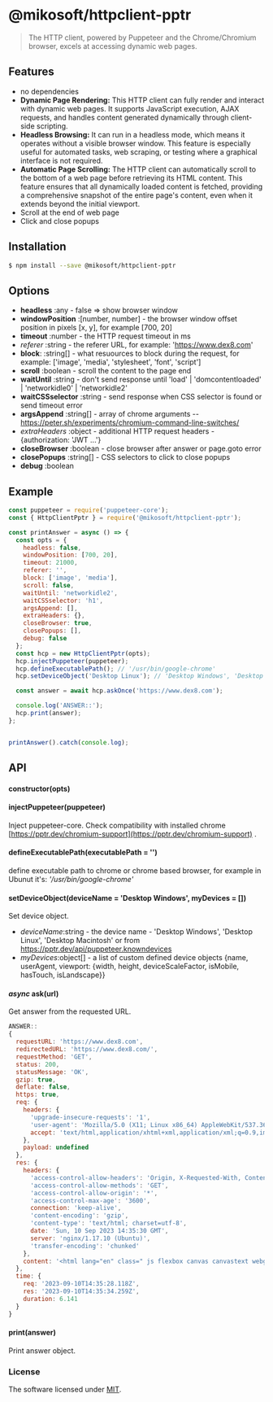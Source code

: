 # @mikosoft/httpclient-pptr
> The HTTP client, powered by Puppeteer and the Chrome/Chromium browser, excels at accessing dynamic web pages.



## Features
- no dependencies
- **Dynamic Page Rendering:** This HTTP client can fully render and interact with dynamic web pages. It supports JavaScript execution, AJAX requests, and handles content generated dynamically through client-side scripting.
- **Headless Browsing:** It can run in a headless mode, which means it operates without a visible browser window. This feature is especially useful for automated tasks, web scraping, or testing where a graphical interface is not required.
- **Automatic Page Scrolling:** The HTTP client can automatically scroll to the bottom of a web page before retrieving its HTML content. This feature ensures that all dynamically loaded content is fetched, providing a comprehensive snapshot of the entire page's content, even when it extends beyond the initial viewport.
- Scroll at the end of web page
- Click and close popups



## Installation
```bash
$ npm install --save @mikosoft/httpclient-pptr
```


## Options
   * **headless** :any - false => show browser window
   *  **windowPosition** :[number, number] - the browser window offset position in pixels [x, y], for example [700, 20]
   *  **timeout** :number - the HTTP request timeout in ms
   *  *referer* :string - the referer URL, for example: 'https://www.dex8.com'
   *  **block**: :string[] - what resuources to block during the request, for example: ['image', 'media', 'stylesheet', 'font', 'script']
   *  **scroll** :boolean - scroll the content to the page end
   *  **waitUntil** :string - don't send response until 'load' | 'domcontentloaded' | 'networkidle0' | 'networkidle2'
   *  **waitCSSselector** :string - send response when CSS selector is found or send timeout error
   *  **argsAppend** :string[] - array of chrome arguments -- https://peter.sh/experiments/chromium-command-line-switches/
   *  *extraHeaders* :object - additional HTTP request headers - {authorization: 'JWT ...'}
   *  **closeBrowser** :boolean - close browser after answer or page.goto error
   *  **closePopups** :string[] - CSS selectors to click to close popups
   *  **debug** :boolean



## Example
```js
const puppeteer = require('puppeteer-core');
const { HttpClientPptr } = require('@mikosoft/httpclient-pptr');

const printAnswer = async () => {
  const opts = {
    headless: false,
    windowPosition: [700, 20],
    timeout: 21000,
    referer: '',
    block: ['image', 'media'],
    scroll: false,
    waitUntil: 'networkidle2',
    waitCSSselector: 'h1',
    argsAppend: [],
    extraHeaders: {},
    closeBrowser: true,
    closePopups: [],
    debug: false
  };
  const hcp = new HttpClientPptr(opts);
  hcp.injectPuppeteer(puppeteer);
  hcp.defineExecutablePath(); // '/usr/bin/google-chrome'
  hcp.setDeviceObject('Desktop Linux'); // 'Desktop Windows', 'Desktop Linux', 'Desktop Macintosh' or from https://pptr.dev/api/puppeteer.knowndevices

  const answer = await hcp.askOnce('https://www.dex8.com');

  console.log('ANSWER::');
  hcp.print(answer);
};


printAnswer().catch(console.log);
```

## API
#### constructor(opts)

#### injectPuppeteer(puppeteer)
Inject puppeteer-core. Check compatibility with installed chrome [https://pptr.dev/chromium-support](https://pptr.dev/chromium-support) .

#### defineExecutablePath(executablePath = '')
define executable path to chrome or chrome based browser, for example in Ubunut it's: *'/usr/bin/google-chrome'*

#### setDeviceObject(deviceName = 'Desktop Windows', myDevices = [])
Set device object.
- *deviceName*:string - the device name - 'Desktop Windows', 'Desktop Linux', 'Desktop Macintosh' or from https://pptr.dev/api/puppeteer.knowndevices
- *myDevices*:object[] - a list of custom defined device objects {name, userAgent, viewport: {width, height, deviceScaleFactor, isMobile, hasTouch, isLandscape}}


#### *async* ask(url)
Get answer from the requested URL.

```js
ANSWER::
{
  requestURL: 'https://www.dex8.com',
  redirectedURL: 'https://www.dex8.com/',
  requestMethod: 'GET',
  status: 200,
  statusMessage: 'OK',
  gzip: true,
  deflate: false,
  https: true,
  req: {
    headers: {
      'upgrade-insecure-requests': '1',
      'user-agent': 'Mozilla/5.0 (X11; Linux x86_64) AppleWebKit/537.36 (KHTML, like Gecko) Chrome/80.0.3987.122 Safari/537.36',
      accept: 'text/html,application/xhtml+xml,application/xml;q=0.9,image/avif,image/webp,image/apng,*/*;q=0.8,application/signed-exchange;v=b3;q=0.7'
    },
    payload: undefined
  },
  res: {
    headers: {
      'access-control-allow-headers': 'Origin, X-Requested-With, Content-Type, Accept, Authorization',
      'access-control-allow-methods': 'GET',
      'access-control-allow-origin': '*',
      'access-control-max-age': '3600',
      connection: 'keep-alive',
      'content-encoding': 'gzip',
      'content-type': 'text/html; charset=utf-8',
      date: 'Sun, 10 Sep 2023 14:35:30 GMT',
      server: 'nginx/1.17.10 (Ubuntu)',
      'transfer-encoding': 'chunked'
    },
    content: '<html lang="en" class=" js flexbox canvas canvastext webgl no-touch geolocation postmessage websqldatabase indexeddb hashchange history draganddrop websockets rgba hsla multiplebgs backgroundsize borderimage borderradius boxshadow textshadow opacity cssanimations csscolumns cssgradients cssreflections csstransforms csstransforms3d csstransitions fo'... 42566 more characters
  },
  time: {
    req: '2023-09-10T14:35:28.118Z',
    res: '2023-09-10T14:35:34.259Z',
    duration: 6.141
  }
}


```


#### print(answer)
Print answer object.


### License
The software licensed under [MIT](LICENSE).
